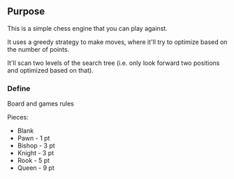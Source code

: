 ## Purpose

This is a simple chess engine that you can play against.

It uses a greedy strategy to make moves, where it'll try to optimize based on the number of points.

It'll scan two levels of the search tree (i.e. only look forward two positions and optimized based on that).

### Define

Board and games rules

Pieces:

- Blank
- Pawn - 1 pt
- Bishop - 3 pt
- Knight - 3 pt
- Rook - 5 pt
- Queen - 9 pt
